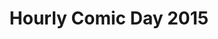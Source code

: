 ---
layout: story
title: Hourly Comic Day 2015
image: /assets/comics/2015-1
imageType: .jpeg
pageNumber: 1
baseurl: /hourlies
numPages: 8
---